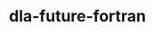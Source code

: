 ---
title: "dla-future-fortran"
layout: cache
categories: [package, develop]
meta: {"compilers": ["gcc@=11.4.0"], "num_specs": 17, "num_specs_by_stack": {"e4s": 7, "e4s-neoverse-v2": 7, "e4s-neoverse_v1": 3, "root": 17}, "oss": ["ubuntu22.04"], "platforms": ["linux"], "stacks": ["e4s", "e4s-neoverse-v2", "e4s-neoverse_v1", "root"], "targets": ["neoverse_v1", "neoverse_v2", "x86_64_v3"], "versions": ["0.2.0", "0.3.0"]}
spec_details: [{"compiler": "gcc@=11.4.0", "hash": "2os22rdin4uztyl42tmjfmnivzmtzsnp", "os": "ubuntu22.04", "platform": "linux", "size": "-", "stacks": ["e4s", "root"], "target": "x86_64_v3", "variants": ["build_system=cmake", "build_type=Release", "generator=ninja", "~ipo", "+shared", "~test"], "versions": ["0.3.0"]}, {"compiler": "gcc@=11.4.0", "hash": "2pdqhkzvilhob26o6kz6sbam7bd7f5fj", "os": "ubuntu22.04", "platform": "linux", "size": "-", "stacks": ["e4s", "root"], "target": "x86_64_v3", "variants": ["build_system=cmake", "build_type=Release", "generator=ninja", "~ipo", "+shared", "~test"], "versions": ["0.3.0"]}, {"compiler": "gcc@=11.4.0", "hash": "33r6v42sqwnwznzvmjzybedwwmzcqcgx", "os": "ubuntu22.04", "platform": "linux", "size": "-", "stacks": ["e4s-neoverse-v2", "root"], "target": "neoverse_v2", "variants": ["build_system=cmake", "build_type=Release", "generator=ninja", "~ipo", "+shared", "~test"], "versions": ["0.3.0"]}, {"compiler": "gcc@=11.4.0", "hash": "75so2j6zlo7sbgq7ngdhvunrkyo2i7p4", "os": "ubuntu22.04", "platform": "linux", "size": "-", "stacks": ["e4s-neoverse-v2", "root"], "target": "neoverse_v2", "variants": ["build_system=cmake", "build_type=Release", "generator=ninja", "~ipo", "+shared", "~test"], "versions": ["0.3.0"]}, {"compiler": "gcc@=11.4.0", "hash": "ayquvi2webuqkqgenqg3pxx4apwa7iw6", "os": "ubuntu22.04", "platform": "linux", "size": "-", "stacks": ["e4s-neoverse_v1", "root"], "target": "neoverse_v1", "variants": ["build_system=cmake", "build_type=Release", "generator=ninja", "~ipo", "+shared", "~test"], "versions": ["0.2.0"]}, {"compiler": "gcc@=11.4.0", "hash": "clylqetkogz3qr4tdbjfkv7geidp2wui", "os": "ubuntu22.04", "platform": "linux", "size": "-", "stacks": ["e4s", "root"], "target": "x86_64_v3", "variants": ["build_system=cmake", "build_type=Release", "generator=ninja", "~ipo", "+shared", "~test"], "versions": ["0.3.0"]}, {"compiler": "gcc@=11.4.0", "hash": "gfgq43kuplkellzya4dfl3tb75w6atan", "os": "ubuntu22.04", "platform": "linux", "size": "-", "stacks": ["e4s-neoverse-v2", "root"], "target": "neoverse_v2", "variants": ["build_system=cmake", "build_type=Release", "generator=ninja", "~ipo", "+shared", "~test"], "versions": ["0.3.0"]}, {"compiler": "gcc@=11.4.0", "hash": "jrsy57xeusgyx5w5wwlsapo4niahasb6", "os": "ubuntu22.04", "platform": "linux", "size": "-", "stacks": ["e4s", "root"], "target": "x86_64_v3", "variants": ["build_system=cmake", "build_type=Release", "generator=ninja", "~ipo", "+shared", "~test"], "versions": ["0.3.0"]}, {"compiler": "gcc@=11.4.0", "hash": "lnjd47ugapx57wwr6md52xgxfvd53vvc", "os": "ubuntu22.04", "platform": "linux", "size": "-", "stacks": ["e4s-neoverse-v2", "root"], "target": "neoverse_v2", "variants": ["build_system=cmake", "build_type=Release", "generator=ninja", "~ipo", "+shared", "~test"], "versions": ["0.3.0"]}, {"compiler": "gcc@=11.4.0", "hash": "sha6kbd57ivk52t6uhnwqfshgwq3p3uy", "os": "ubuntu22.04", "platform": "linux", "size": "-", "stacks": ["e4s-neoverse-v2", "root"], "target": "neoverse_v2", "variants": ["build_system=cmake", "build_type=Release", "generator=ninja", "~ipo", "+shared", "~test"], "versions": ["0.3.0"]}, {"compiler": "gcc@=11.4.0", "hash": "srer244exqucn74i4enlzjm5toohtgl4", "os": "ubuntu22.04", "platform": "linux", "size": "-", "stacks": ["e4s", "root"], "target": "x86_64_v3", "variants": ["build_system=cmake", "build_type=Release", "generator=ninja", "~ipo", "+shared", "~test"], "versions": ["0.3.0"]}, {"compiler": "gcc@=11.4.0", "hash": "u4d7ptxp3uebm6aym7hsvgt7bvmmhoi7", "os": "ubuntu22.04", "platform": "linux", "size": "-", "stacks": ["e4s-neoverse-v2", "root"], "target": "neoverse_v2", "variants": ["build_system=cmake", "build_type=Release", "generator=ninja", "~ipo", "+shared", "~test"], "versions": ["0.3.0"]}, {"compiler": "gcc@=11.4.0", "hash": "v6es4cwkm6hjxmkarng4hg6nsil7xls4", "os": "ubuntu22.04", "platform": "linux", "size": "-", "stacks": ["e4s", "root"], "target": "x86_64_v3", "variants": ["build_system=cmake", "build_type=Release", "generator=ninja", "~ipo", "+shared", "~test"], "versions": ["0.3.0"]}, {"compiler": "gcc@=11.4.0", "hash": "vis2djrsoru5uleldzjgvuceegssl4v2", "os": "ubuntu22.04", "platform": "linux", "size": "-", "stacks": ["e4s-neoverse-v2", "root"], "target": "neoverse_v2", "variants": ["build_system=cmake", "build_type=Release", "generator=ninja", "~ipo", "+shared", "~test"], "versions": ["0.3.0"]}, {"compiler": "gcc@=11.4.0", "hash": "w2erhb775suh6yfipvzt6xmlk6e7uzfa", "os": "ubuntu22.04", "platform": "linux", "size": "-", "stacks": ["e4s-neoverse_v1", "root"], "target": "neoverse_v1", "variants": ["build_system=cmake", "build_type=Release", "generator=ninja", "~ipo", "+shared", "~test"], "versions": ["0.2.0"]}, {"compiler": "gcc@=11.4.0", "hash": "xif7ybov2ol26lvmvfkv466g6rrwbbrj", "os": "ubuntu22.04", "platform": "linux", "size": "-", "stacks": ["e4s", "root"], "target": "x86_64_v3", "variants": ["build_system=cmake", "build_type=Release", "generator=ninja", "~ipo", "+shared", "~test"], "versions": ["0.3.0"]}, {"compiler": "gcc@=11.4.0", "hash": "xwjqs5c2a5crvgwsqg4ylj7pcp7tnwzt", "os": "ubuntu22.04", "platform": "linux", "size": "-", "stacks": ["e4s-neoverse_v1", "root"], "target": "neoverse_v1", "variants": ["build_system=cmake", "build_type=Release", "generator=ninja", "~ipo", "+shared", "~test"], "versions": ["0.2.0"]}]
---